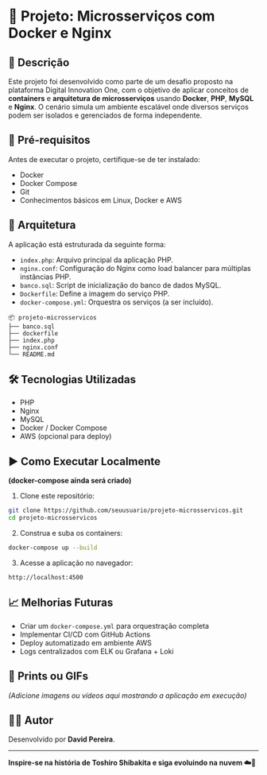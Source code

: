 # 🚀 Projeto: Microsserviços com Docker e Nginx

## 📌 Descrição
Este projeto foi desenvolvido como parte de um desafio proposto na plataforma Digital Innovation One, com o objetivo de aplicar conceitos de **containers** e **arquitetura de microsserviços** usando **Docker**, **PHP**, **MySQL** e **Nginx**. O cenário simula um ambiente escalável onde diversos serviços podem ser isolados e gerenciados de forma independente.

## 🧠 Pré-requisitos
Antes de executar o projeto, certifique-se de ter instalado:
- Docker
- Docker Compose
- Git
- Conhecimentos básicos em Linux, Docker e AWS

## 🧱 Arquitetura
A aplicação está estruturada da seguinte forma:

- `index.php`: Arquivo principal da aplicação PHP.
- `nginx.conf`: Configuração do Nginx como load balancer para múltiplas instâncias PHP.
- `banco.sql`: Script de inicialização do banco de dados MySQL.
- `Dockerfile`: Define a imagem do serviço PHP.
- `docker-compose.yml`: Orquestra os serviços (a ser incluído).

```
📦 projeto-microsservicos
├── banco.sql
├── dockerfile
├── index.php
├── nginx.conf
└── README.md
```

## 🛠️ Tecnologias Utilizadas
- PHP
- Nginx
- MySQL
- Docker / Docker Compose
- AWS (opcional para deploy)

## ▶️ Como Executar Localmente
**(docker-compose ainda será criado)**

1. Clone este repositório:
```bash
git clone https://github.com/seuusuario/projeto-microsservicos.git
cd projeto-microsservicos
```

2. Construa e suba os containers:
```bash
docker-compose up --build
```

3. Acesse a aplicação no navegador:
```
http://localhost:4500
```

## 📈 Melhorias Futuras
- Criar um `docker-compose.yml` para orquestração completa
- Implementar CI/CD com GitHub Actions
- Deploy automatizado em ambiente AWS
- Logs centralizados com ELK ou Grafana + Loki

## 📸 Prints ou GIFs
*(Adicione imagens ou vídeos aqui mostrando a aplicação em execução)*

## 🧑‍💻 Autor
Desenvolvido por **David Pereira**.

---
**Inspire-se na história de Toshiro Shibakita e siga evoluindo na nuvem ☁️🚀**
